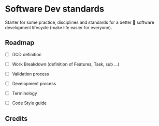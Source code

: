 # Software Dev standards
Starter for some practice, disciplines and standards for a better 💪 software development lifecycle (make life easier for everyone).

## Roadmap

 - [ ] DOD definition
 - [ ] Work Breakdown (definition of Features, Task, sub ...)
 - [ ] Validation process
 - [ ] Development process
 - [ ] Terminology
 - [ ] Code Style guide


## Credits 
